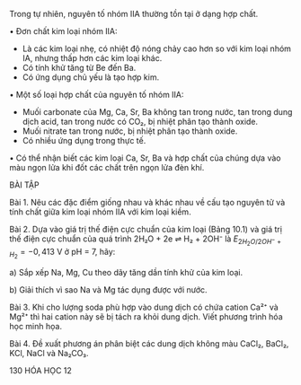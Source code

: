 Trong tự nhiên, nguyên tố nhóm IIA thường tồn tại ở dạng hợp chất.

• Đơn chất kim loại nhóm IIA:
  + Là các kim loại nhẹ, có nhiệt độ nóng chảy cao hơn so với kim loại nhóm IA, nhưng thấp hơn các kim loại khác.
  + Có tính khử tăng từ Be đến Ba.
  + Có ứng dụng chủ yếu là tạo hợp kim.

• Một số loại hợp chất của nguyên tố nhóm IIA:
  + Muối carbonate của Mg, Ca, Sr, Ba không tan trong nước, tan trong dung dịch acid, tan trong nước có CO₂, bị nhiệt phân tạo thành oxide.
  + Muối nitrate tan trong nước, bị nhiệt phân tạo thành oxide.
  + Có nhiều ứng dụng trong thực tế.

• Có thể nhận biết các kim loại Ca, Sr, Ba và hợp chất của chúng dựa vào màu ngọn lửa khi đốt các chất trên ngọn lửa đèn khí.

BÀI TẬP

Bài 1. Nêu các đặc điểm giống nhau và khác nhau về cấu tạo nguyên tử và tính chất giữa kim loại nhóm IIA với kim loại kiềm.

Bài 2. Dựa vào giá trị thế điện cực chuẩn của kim loại (Bảng 10.1) và giá trị thế điện cực chuẩn của quá trình 2H₂O + 2e ⇌ H₂ + 2OH⁻ là $E_{2H_2O/2OH^-+H_2} = -0,413$ V ở pH = 7, hãy:

a) Sắp xếp Na, Mg, Cu theo dãy tăng dần tính khử của kim loại.

b) Giải thích vì sao Na và Mg tác dụng được với nước.

Bài 3. Khi cho lượng soda phù hợp vào dung dịch có chứa cation Ca²⁺ và Mg²⁺ thì hai cation này sẽ bị tách ra khỏi dung dịch. Viết phương trình hóa học minh họa.

Bài 4. Đề xuất phương án phân biệt các dung dịch không màu CaCl₂, BaCl₂, KCl, NaCl và Na₂CO₃.

130 HÓA HỌC 12